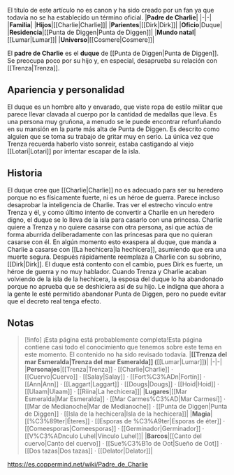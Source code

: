 

El título de este artículo no es canon y ha sido creado por un fan ya que todavía no se ha establecido un término oficial.
|**Padre de Charlie**|
|-|-|
|**Familia**|
|**Hijos**|[[Charlie\|Charlie]]|
|**Parientes**|[[Dirk\|Dirk]]|
|**Oficio**|Duque|
|**Residencia**|[[Punta de Diggen\|Punta de Diggen]]|
|**Mundo natal**|[[Lumar\|Lumar]]|
|**Universo**|[[Cosmere\|Cosmere]]|

El **padre de Charlie** es el **duque** de [[Punta de Diggen\|Punta de Diggen]]. Se preocupa poco por su hijo y, en especial, desaprueba su relación con [[Trenza\|Trenza]].

## Apariencia y personalidad
El duque es un hombre alto y envarado, que viste ropa de estilo militar que parece llevar clavada al cuerpo por la cantidad de medallas que lleva.
Es una persona muy gruñona, a menudo se le puede encontrar refunfuñando en su mansión en la parte más alta de Punta de Diggen. Es descrito como alguien que se toma su trabajo de gritar muy en serio. La única vez que Trenza recuerda haberlo visto sonreír, estaba castigando al viejo [[Lotari\|Lotari]] por intentar escapar de la isla.

## Historia
El duque cree que [[Charlie\|Charlie]] no es adecuado para ser su heredero porque no es físicamente fuerte, ni es un héroe de guerra. Parece incluso desaprobar la inteligencia de Charlie. Tras ver el estrecho vínculo entre Trenza y él, y como último intento de convertir a Charlie en un heredero digno, el duque se lo lleva de la isla para casarlo con una princesa. Charlie quiere a Trenza y no quiere casarse con otra persona, así que actúa de forma aburrida deliberadamente con las princesas para que no quieran casarse con él. En algún momento esto exaspera al duque, que manda a Charlie a casarse con [[La hechicera\|la hechicera]], asumiendo que era una muerte segura. Después rápidamente reemplaza a Charlie con su sobrino, [[Dirk\|Dirk]]. El duque está contento con el cambio, pues Dirk es fuerte, un héroe de guerra y no muy hablador.
Cuando Trenza y Charlie acaban volviendo de la isla de la hechicera, la esposa del duque lo ha abandonado porque no aprueba que se deshiciera así de su hijo. Le indigna que ahora a la gente le esté permitido abandonar Punta de Diggen, pero no puede evitar que el decreto real tenga efecto.

## Notas

> [!info] ¡Esta página está probablemente completa!Esta página contiene casi todo el conocimiento que tenemos sobre este tema en este momento.
El contenido no ha sido revisado todavía.
|**[[Trenza del mar Esmeralda\|Trenza del mar Esmeralda]] (**[[Lumar\|Lumar]]**)**|
|-|-|
|**Personajes**|[[Trenza\|Trenza]] · [[Charlie\|Charlie]] · [[Cuervo\|Cuervo]] · [[Salay\|Salay]] · [[Fort%C3%ADn\|Fortín]] · [[Ann\|Ann]] · [[Laggart\|Laggart]] · [[Dougs\|Dougs]] · [[Hoid\|Hoid]] · [[Ulaam\|Ulaam]] · [[Riina\|La hechicera]]|
|**Lugares**|[[Mar Esmeralda\|Mar Esmeralda]] · [[Mar Carmes%C3%AD\|Mar Carmesí]] · [[Mar de Medianoche\|Mar de Medianoche]] · [[Punta de Diggen\|Punta de Diggen]] · [[Isla de la hechicera\|Isla de la hechicera]]|
|**Magia**|[[%C3%89ter\|Éteres]] · [[Esporas de %C3%A9ter\|Esporas de éter]] · [[Comeesporas\|Comeesporas]] · [[Germinador\|Germinador]] · [[V%C3%ADnculo Luhel\|Vínculo Luhel]]|
|**Barcos**|[[Canto del cuervo\|Canto del cuervo]] · [[Sue%C3%B1o de Oot\|Sueño de Oot]] · [[Dos tazas\|Dos tazas]] · [[Delator\|Delator]]|



https://es.coppermind.net/wiki/Padre_de_Charlie